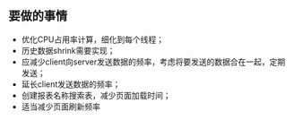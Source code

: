 
## 要做的事情

* 优化CPU占用率计算，细化到每个线程；
* 历史数据shrink需要实现；
* 应减少client向server发送数据的频率，考虑将要发送的数据合在一起，定期发送；
* 延长client发送数据的频率；
* 创建报表名称搜索表，减少页面加载时间；
* 适当减少页面刷新频率
